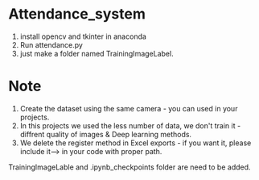 # Attendance_system

 1. install opencv and tkinter in anaconda 
 2. Run attendance.py 
 3. just make a folder named TrainingImageLabel.



# Note
  1. Create the dataset using the same camera -  you can used in your projects. 
  2. In this projects we used the less number of data, we don't train it - diffrent quality of images & Deep learning methods.
  3. We delete the register method in Excel exports - if you want it, please include it--> in your code with proper path.

TrainingImageLable and .ipynb_checkpoints folder are need to be added.

